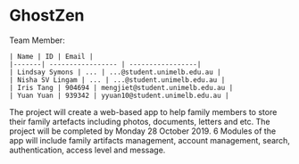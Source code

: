 # GhostZen
Team Member:

    | Name | ID | Email |
    |-------| ----------------- | -----------------|
    | Lindsay Symons | ... | ...@student.unimelb.edu.au |
    | Nisha SV Lingam | ... | ...@student.unimelb.edu.au |
    | Iris Tang | 904694 | mengjiet@student.unimelb.edu.au |
    | Yuan Yuan | 939342 | yyuan10@student.unimelb.edu.au |
    
The project will create a web-based app to help family members to store their family artefacts including photos, documents, letters and etc. The project will be completed by Monday 28 October 2019. 6 Modules of the app will include family artifacts management, account management, search, authentication, access level and message.
